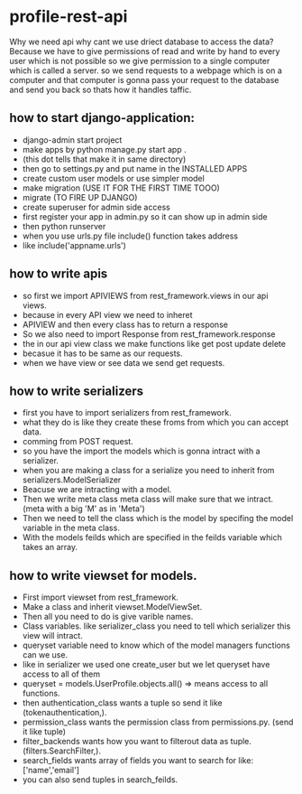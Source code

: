 # profile-rest-api

<p>Why we need api why cant we use driect database to access the data? Because we have to give permissions of read and write by hand to every user which is not possible so we give permission to a single computer which is called a server. so we send requests to a webpage which is on a computer and that computer is gonna pass your request to the database and send you back so thats how it handles taffic.</p>

## how to start django-application:

- django-admin start project
- make apps by python manage.py start app .
- (this dot tells that make it in same directory)
- then go to settings.py and put name in the INSTALLED APPS
- create custom user models or use simpler model
- make migration (USE IT FOR THE FIRST TIME TOOO)
- migrate (TO FIRE UP DJANGO)
- create superuser for admin side access
- first register your app in admin.py so it can show up in admin side
- then python runserver
- when you use urls.py file include() function takes address
- like include('appname.urls')

## how to write apis

- so first we import APIVIEWS from rest_framework.views in our api views.
- because in every API view we need to inheret
- APIVIEW and then every class has to return a response
- So we also need to import Response from rest_framework.response
- the in our api view class we make functions like get post update delete
- becasue it has to be same as our requests.
- when we have view or see data we send get requests.

## how to write serializers

- first you have to import serializers from rest_framework.
- what they do is like they create these froms from which you can accept data.
- comming from POST request.
- so you have the import the models which is gonna intract with a serializer.
- when you are making a class for a serialize you need to inherit from serializers.ModelSerializer
- Beacuse we are intracting with a model.
- Then we write meta class meta class will make sure that we intract. (meta with a big 'M' as in 'Meta')
- Then we need to tell the class which is the model by specifing the model variable in the meta class.
- With the models feilds which are specified in the feilds variable which takes an array.

## how to write viewset for models.

- First import viewset from rest_framework.
- Make a class and inherit viewset.ModelViewSet.
- Then all you need to do is give varible names.
- Class variables. like serializer_class you need to tell which serializer this view will intract.
- queryset variable need to know which of the model managers functions can we use.
- like in serializer we used one create_user but we let queryset have access to all of them 
- queryset = models.UserProfile.objects.all() => means access to all functions.
- then authentication_class wants a tuple so send it like (tokenauthentication,).
- permission_class wants the permission class from permissions.py. (send it like tuple)
- filter_backends wants how you want to filterout data as tuple. (filters.SearchFilter,).
- search_fields wants array of fields you want to search for like: ['name','email'] 
- you can also send tuples in search_feilds.


